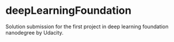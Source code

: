# deepLearningFoundation

Solution submission for the first project in deep learning foundation nanodegree by Udacity.
